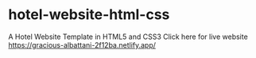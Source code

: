 # hotel-website-html-css
A Hotel Website Template in HTML5 and CSS3
Click here for live website https://gracious-albattani-2f12ba.netlify.app/
